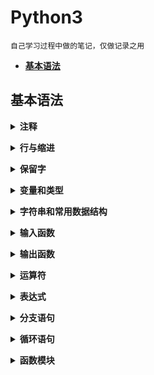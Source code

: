 # **Python3**
    自己学习过程中做的笔记，仅做记录之用

  - [**基本语法**](#基本语法)

## **基本语法**

<b><details><summary>注释</summary></b>

- **单行注释以 ` # ` 开头**

```python
# Here are the comments
```

- **多行注释以 三个单引号（` ''' `） 或 三个双引号（`""""`） 开头和结尾，但首尾使用的应该相同**

```python
'''
This is a mulyiline comment
used in Python
'''

"""
This is a mulyiline comment
used in Python
"""

```

</details>

<b><details><summary>行与缩进</summary></b>

- **空行**，函数之间或类的方法之间用空行分隔，表示一段新的代码的开始。类和函数入口之间也用一行空行分隔，以突出函数入口的开始。

- **缩进**，python 使用缩进来表示代码块，缩进的空格数是可变的，但是同一个代码块的语句必须包含相同的缩进空格数

```python
if True :
    print("True")
else :
    print("False")
```
- **多行语句**，python 中如果一行语句过长，可以用反斜杠 (\) 实现多行语句，在 '()' `[]` '{}'中的多行语句，不需要反斜杠 (\)
```python
print(" hello \
        world \
        !")
```

</details>

<b><details><summary>保留字</summary></b>

- **Python 的标准库提供了一个 keyword 模块，可以输出当前版本的所有关键字**

```python
import keyword
keyword.kwlist

# 结果
['False', 'None', 'True', 'and', 'as', 'assert', 'async',
'await', 'break', 'class', 'continue', 'def', 'del', 'elif',
'else', 'except', 'finally', 'for', 'from', 'global', 'if',
'import', 'in', 'is', 'lambda', 'nonlocal', 'not', 'or',
'pass', 'raise', 'return', 'try', 'while', 'with', 'yield']
```
</details>

<b><details><summary>变量和类型</summary></b>

- **类型转换**

  `int()`  ：将一个数值或字符串转换成整数，可以指定进制

  `float()`：将一个字符串转换成浮点数

  `str()`  ：将指定的对象转换成字符串形式，可以指定编码

  `chr()`  ：将整数转换成该编码对应的字符串（一个字符）

  `ord()`  ：将字符串(一个字符)转换成对应的编码(整数)

</details>

<b><details><summary>字符串和常用数据结构</summary></b>

- **字符串**
- **列表**
- **生成式和生成器**
- **元组**
- **集合**
- **字典**



</details>

<b><details><summary>输入函数</summary></b>

- **input() 函数从控制台获得用户输入，获取的用户输入以字符串形式保存在<变量>中**

```python
# <变量> = input (<提示性文字>)
val  = input("please input")
```

</details>

<b><details><summary>输出函数</summary></b>

- **print() 用来输出字符信息，或以字符串形式输出变量**
- **print() 用 `%` 选择需要输出的变量**

```python
a = 5.2
print("a = %.2f"%a)
```

</details>

<b><details><summary>运算符</summary></b>

| 运算符                                                        | 描述                           |
| ------------------------------------------------------------ | ------------------------------|
| `[]` `[:]`                                                   | 下标，切片                      |
| `**`                                                         | 指数                           |
| `~` `+` `-`                                                  | 按位取反, 正负号                 |
| `*` `/` `%` `//`                                             | 乘，除，模，整除                 |
| `+` `-`                                                      | 加，减                         |
| `>>` `<<`                                                    | 右移，左移                     | 
| `&`                                                          | 按位与                         |
| `^` `\|`                                                     | 按位异或，按位或               |
| `<=` `<` `>` `>=`                                            | 小于等于，小于，大于，大于等于 |
| `==` `!=`                                                    | 等于，不等于                   |
| `is`  `is not`                                               | 身份运算符                     |
| `in` `not in`                                                | 成员运算符                     |
| `not` `or` `and`                                             | 逻辑运算符                     |
| `=``+=``-=``*=``/=``%=``//=``**=` `&=` `|=` `^=` `>>=` `<<=` | （复合）赋值运算符             |

</details>


<b><details><summary>表达式</summary></b>

- **字符串操作**
    - 操作符 + 可以实现两个字符串的连接操作
    - 字符串可理解为字节序列，若长度为 L, 第一个字节索引为 0 或 -L，最后一个字节索引为 L-1 或 -1
    - 以区间形式获得字符串的子串，左闭右开
    ```python
    tIndex = "python"
    tIndex[4]
    #   'o'
    tIndex[-4]
    #   't'
    tIndex[1:-2]
    #   'yth'
    ```

- **赋值操作**
    - 普通赋值操作
    ```python
    f = 1
    ```

    - 同步赋值操作
    <变量 1>,...,<变量 N> = <表达式 1>,...<表达式 N>
    ```python
    # 交换两个数 x 和 y 的值
    # 普通         同步
    t = x    |
    x = y    |  x,y = y,x
    y = t    |

    ```

</details>

<b><details><summary>分支语句</summary></b>
```python
if <条件 1 成立> :
    <表达式 1>
elif <条件 2 成立> :
    <表达式 2>
......
else :
    <表达式 N>
```

</details>

<b><details><summary>循环语句</summary></b>

- **`while` 循环**
```python
# while <判断条件> :
#    <表达式>

# 循环执⾏行行三次 print counter = 0
counter = 0
while counter < 3 :
    print (count)
    counter += 1
# 运行结果
0
1
2
```

- **`while` 循环使用 else 语句**, 在 `while … else` 在条件语句为 `false` 时执行 `else` 的语句块，可以使用 `break` 来提前终止循环
```python

counter = 0
while counter < 3 :
    print("counter < 3")
    counter += 1
else :
    print("counter > 3")
    counter += 1
# 运行结果
counter < 3
counter > 3

```

- **`for` 循环**

```python
# for i in range (<计数值>) :
#    <表达式>

# 遍历字符串的每一个字符
a = "hello"
for c in a :
    print(c)
# 执行结果
h
e
l
o

# 遍历列表中的每一个元素
a = [1, 2, 3, 4]
for item in a :
    print(item)
# 执行结果
1
2
3
4

# 遍历字典中所有的 key-value
a = {'ip' : '127.0.0.1', 'port' : '80'}
for key in a :
    print(key, a[key])
# 执行结果
ip 127.0.0.1
port 80
```
- **`range` 函数**, 内建函数 `range` 能够生成一个数字组成的列表，方便进⾏ `for` 循环遍历，`range` 函数有三个参数。前两个参数分别表示了⼀个前闭后开的区间。第三个参数表示 `step`, 即每次迭代的步长
```python

# 遍历区间 [0, 5)
for i in range(5) :
    print(i)
# 运行结果
0
1
2
3
4

# 遍历区间 [0, 5), 也可以直接指定区间
for i in range(0, 5) :
    print(i)
# 运行结果
0
1
2
3
4

# 遍历区间 [0, 10) 中的偶数
for i in range(0, 10, 2) :
    print(i)
# 运行结果
0
2
4
6
8

# 也可以为负数， 遍历区间 [-10, -15)
for i in range(-10, -15, -1) :
    print(i)
# 运行结果
-10
-11
-12
-13
-14
```

</details>

<b><details><summary>函数模块</summary></b>

- **定义函数**
```python
# Python 中用 def 关键字来定义函数
def function() :
    print("function")
```
- **用模块管理函数**，`python` 中每个文件代表了一个模块(module)，在不同的模块中可以有同名的函数，在使用函数的时候通过 `import` 关键字导入指定的模块就可以区分到底要使用的是哪个模块中的 `foo` 函数
```python
# module1.py
def foo():
    print("module1.py")
# module2.py
def foo():
    print("module2.py")

# 不用导入时机的不同效果
# main.py
from module1 import foo
foo()   # module1.py
from module2 import foo
foo()   # module2.py

# main.py
from module1 import foo
from module2 import foo
foo()   #module2.py  调用的是最后导入的

# main.py
import module1 as m1 
import module2 as m2
m1.foo()    #module1.py
m2.foo()    #module2.py
```
- 如果导入的模块除了定义函数之外还中有可以执行代码，那么 `python` 解释器在导入这个模块时就会执行这些代码，事实上我们可能并不希望如此，因此如果在模块中编写了执行代码，最好是将这些执行代码放入如下所示的条件中，这样的话除非直接运行该模块， `if` 条件下的这些代码是不会执行的，因为只有直接执行的模块的名字才是 `__main__`
```python
# module.py
def foo():
    print("module")
# __name__ 是 python 中一个隐含的变量它代表了模块的名字
# 只有被 python 解释器直接执行的模块的名字才是 __main__
if __name__ == "__main__":
    print("__main__")

# test.py
import module
foo()   # 只会输出 “module”, 不会输出上面的 “__main__”
```
</deatils>


